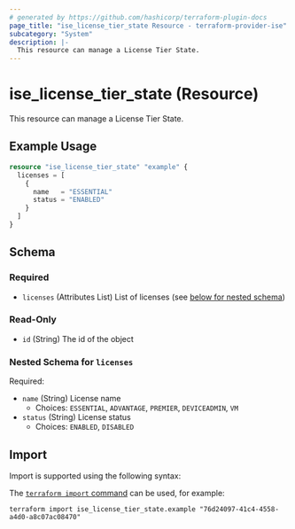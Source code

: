 ```yaml
---
# generated by https://github.com/hashicorp/terraform-plugin-docs
page_title: "ise_license_tier_state Resource - terraform-provider-ise"
subcategory: "System"
description: |-
  This resource can manage a License Tier State.
---
```


# ise_license_tier_state (Resource)

This resource can manage a License Tier State.

## Example Usage

```terraform
resource "ise_license_tier_state" "example" {
  licenses = [
    {
      name   = "ESSENTIAL"
      status = "ENABLED"
    }
  ]
}
```

<!-- schema generated by tfplugindocs -->
## Schema

### Required

- `licenses` (Attributes List) List of licenses (see [below for nested schema](#nestedatt--licenses))

### Read-Only

- `id` (String) The id of the object

<a id="nestedatt--licenses"></a>
### Nested Schema for `licenses`

Required:

- `name` (String) License name
  - Choices: `ESSENTIAL`, `ADVANTAGE`, `PREMIER`, `DEVICEADMIN`, `VM`
- `status` (String) License status
  - Choices: `ENABLED`, `DISABLED`

## Import

Import is supported using the following syntax:

The [`terraform import` command](https://developer.hashicorp.com/terraform/cli/commands/import) can be used, for example:

```shell
terraform import ise_license_tier_state.example "76d24097-41c4-4558-a4d0-a8c07ac08470"
```
